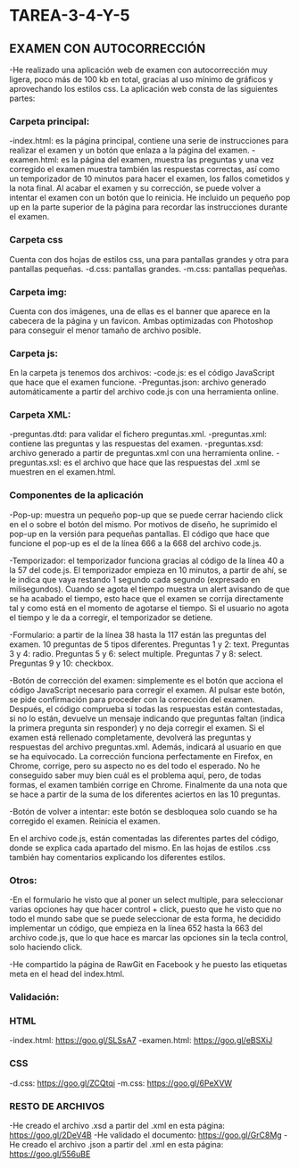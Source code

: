 # TAREA-3-4-Y-5

## EXAMEN CON AUTOCORRECCIÓN
-He realizado una aplicación web de examen con autocorrección muy ligera, poco más de 100 kb en total, gracias al uso mínimo de gráficos y aprovechando los estilos css.
La aplicación web consta de las siguientes partes:

### Carpeta principal:
-index.html: es la página principal, contiene una serie de instrucciones para realizar el examen y un botón que enlaza a la página del examen.
-examen.html: es la página del examen, muestra las preguntas y una vez corregido el examen muestra también las respuestas correctas, así como un temporizador de 10 minutos para hacer el examen, los fallos cometidos y la nota final.
Al acabar el examen y su corrección, se puede volver a intentar el examen con un botón que lo reinicia.
He incluido un pequeño pop up en la parte superior de la página para recordar las instrucciones durante el examen.

### Carpeta css
Cuenta con dos hojas de estilos css, una para pantallas grandes y otra para pantallas pequeñas.
-d.css: pantallas grandes.
-m.css: pantallas pequeñas.

### Carpeta img:
Cuenta con dos imágenes, una de ellas es el banner que aparece en la cabecera de la página y un favicon. Ambas optimizadas con Photoshop para conseguir el menor tamaño de archivo posible.

### Carpeta js:
En la carpeta js tenemos dos archivos:
-code.js: es el código JavaScript que hace que el examen funcione.
 -Preguntas.json: archivo generado automáticamente a partir del archivo code.js con una herramienta online.

### Carpeta XML:
-preguntas.dtd: para validar el fichero preguntas.xml.
-preguntas.xml: contiene las preguntas y las respuestas del examen.
-preguntas.xsd: archivo generado a partir de preguntas.xml con una herramienta online.
-preguntas.xsl: es el archivo que hace que las respuestas del .xml se muestren en el examen.html.

### Componentes de la aplicación

-Pop-up: muestra un pequeño pop-up que se puede cerrar haciendo click en el o sobre el botón del mismo.
Por motivos de diseño, he suprimido el pop-up en la versión para pequeñas pantallas.
El código que hace que funcione el pop-up es el de la línea 666 a la 668 del archivo code.js.

-Temporizador: el temporizador funciona gracias al código de la línea 40 a la 57 del code.js.
El temporizador empieza en 10 minutos, a partir de ahí, se le indica que vaya restando 1 segundo cada segundo (expresado en milisegundos).
Cuando se agota el tiempo muestra un alert avisando de que se ha acabado el tiempo, esto hace que el examen se corrija directamente tal y como está en el momento de agotarse el tiempo.
Si el usuario no agota el tiempo y le da a corregir, el temporizador se detiene.

-Formulario: a partir de la línea 38 hasta la 117 están las preguntas del examen.
10 preguntas de 5 tipos diferentes.
Preguntas 1 y 2: text.
Preguntas 3 y 4: radio.
Preguntas 5 y 6: select multiple.
Preguntas 7 y 8: select.
Preguntas 9 y 10: checkbox.

-Botón de corrección del examen: simplemente es el botón que acciona el código JavaScript necesario para corregir el examen.
Al pulsar este botón, se pide confirmación para proceder con la corrección del examen. Después, el código comprueba si todas las respuestas están contestadas, si no lo están, devuelve un mensaje indicando que preguntas faltan (indica la primera pregunta sin responder) y no deja corregir el examen.
Si el examen está rellenado completamente, devolverá las preguntas y respuestas del archivo preguntas.xml.
Además, indicará al usuario en que se ha equivocado.
La corrección funciona perfectamente en Firefox, en Chrome, corrige, pero su aspecto no es del todo el esperado. No he conseguido saber muy bien cuál es el problema aquí, pero, de todas formas, el examen también corrige en Chrome.
Finalmente da una nota que se hace a partir de la suma de los diferentes aciertos en las 10 preguntas.

-Botón de volver a intentar: este botón se desbloquea solo cuando se ha corregido el examen. Reinicia el examen.

En el archivo code.js, están comentadas las diferentes partes del código, donde se explica cada apartado del mismo.
En las hojas de estilos .css también hay comentarios explicando los diferentes estilos.

### Otros: 
-En el formulario he visto que al poner un select multiple, para seleccionar varias opciones hay que hacer control + click, puesto que he visto que no todo el mundo sabe que se puede seleccionar de esta forma, he decidido implementar un código, que empieza en la línea 652 hasta la 663 del archivo code.js, que lo que hace es marcar las opciones sin la tecla control, solo haciendo click.

-He compartido la página de RawGit en Facebook y he puesto las etiquetas meta en el head del index.html.

### Validación:

### HTML

-index.html: https://goo.gl/SLSsA7
-examen.html: https://goo.gl/eBSXiJ

### CSS
-d.css: https://goo.gl/ZCQtqi
-m.css: https://goo.gl/6PeXVW

### RESTO DE ARCHIVOS
-He creado el archivo .xsd a partir del .xml en esta página: https://goo.gl/2DeV4B
-He validado el documento: https://goo.gl/GrC8Mg
-He creado el archivo .json a partir del .xml en esta página: https://goo.gl/556uBE
